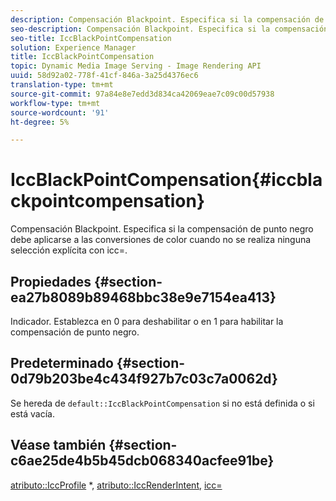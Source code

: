 ```yaml
---
description: Compensación Blackpoint. Especifica si la compensación de punto negro debe aplicarse a las conversiones de color cuando no se realiza ninguna selección explícita con icc=.
seo-description: Compensación Blackpoint. Especifica si la compensación de punto negro debe aplicarse a las conversiones de color cuando no se realiza ninguna selección explícita con icc=.
seo-title: IccBlackPointCompensation
solution: Experience Manager
title: IccBlackPointCompensation
topic: Dynamic Media Image Serving - Image Rendering API
uuid: 58d92a02-778f-41cf-846a-3a25d4376ec6
translation-type: tm+mt
source-git-commit: 97a84e8e7edd3d834ca42069eae7c09c00d57938
workflow-type: tm+mt
source-wordcount: '91'
ht-degree: 5%

---
```



# IccBlackPointCompensation{#iccblackpointcompensation}

Compensación Blackpoint. Especifica si la compensación de punto negro debe aplicarse a las conversiones de color cuando no se realiza ninguna selección explícita con icc=.

## Propiedades {#section-ea27b8089b89468bbc38e9e7154ea413}

Indicador. Establezca en 0 para deshabilitar o en 1 para habilitar la compensación de punto negro.

## Predeterminado {#section-0d79b203be4c434f927b7c03c7a0062d}

Se hereda de `default::IccBlackPointCompensation` si no está definida o si está vacía.

## Véase también {#section-c6ae25de4b5b45dcb068340acfee91be}

[atributo::IccProfile](../../../../../is-api/image-catalog/image-serving-api-ref/c-image-catalog-reference/c-attributes-reference/r-iccprofilecmyk.md#reference-db89f9dac33e447cadb359ec1ba27ee0) *,  [atributo::IccRenderIntent](../../../../../is-api/image-catalog/image-serving-api-ref/c-image-catalog-reference/c-attributes-reference/r-iccrenderintent.md#reference-012f207f28bd4406a5368d23ed95a51f),  [icc=](../../../../../is-api/http-ref/image-serving-api-ref/c-http-protocol-reference/c-command-reference/r-icc.md#reference-182b5679e21e4df3b4d330535a5a7517)

